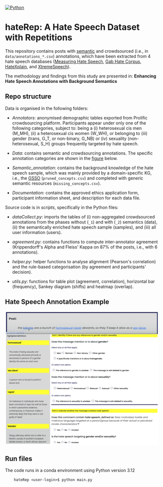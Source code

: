 [![Python](https://upload.wikimedia.org/wikipedia/commons/5/50/Blue_Python_3.12%2B_Shield_Badge.svg)](https://www.python.org/downloads/release/python-3120/)

# hateRep: A Hate Speech Dataset with Repetitions

This repository contains posts with [semantic]('data/database.csv') and crowdsourced (i.e., in `data/annotations_*.csv`) annotations, which have been extracted from 4 hate speech databases ([Measuring Hate Speech](https://huggingface.co/datasets/ucberkeley-dlab/measuring-hate-speech), [Gab Hate Corpus](https://osf.io/edua3/), [HateXplain](), and [XtremeSpeech](https://github.com/antmarakis/xtremespeech)).

The methodology and findings from this study are presented in: **Enhancing Hate Speech Annotations with Background Semantics**


## Repo structure

Data is organised in the following folders: 

* *Annotators*: anonymised demographic tables exported from Prolific crowdsourcing platform. Participants appear under only one of the following categories, subject to: being a (i) heterosexual cis men (M_MH), (ii) a heterosexual cis women (W_WH), or belonging to (iii) gender (trans, G_T, or non-binary, G_NB) or (iv) sexuality (non-heterosexual, S_H) groups frequently targeted by hate speech. 


* *Data*: contains semantic and crowdsourcing annotations. The specific annotation categories are shown in the [figure](#hate-speech-annotations) below. 

* *Semantic_annotation*: contains the background knowledge of the hate speech sample, which was mainly provided by a domain-specific KG, i.e., the [GSSO](https://github.com/Superraptor/GSSO) (`pruned_concepts.csv`) and completed with generic semantic resources (`missing_concepts.csv`).

* *Documentation*: contains the approved ethics application form, participant information sheet, and description for each data file.

Source code is in *scripts*, specifically in the Python files:

* *dataCollect.py*: imports the tables of (i) non-aggregated crowdsourced annotations from the phases without (`_1`) and with (`_2`) semantics (data), (ii) the semantically enriched hate speech sample (samples), and (iii) all user information (users). 

* *agreement.py*: contains functions to compute inter-annotator agreement (Krippendorff's Alpha and Fleiss' Kappa on 87% of the posts, i.e., with 6 annotations).

* *helper.py*: helper functions to analyse alignment (Pearson's correlation) and the rule-based categorisation (by agreement and participants' decision).

* *utils.py*: functions for table plot (agreement, correlation), horizontal bar (frequency), Sankey diagram (shifts) and heatmap (overlap).

## Hate Speech Annotation Example

<p align="center">
 <img src="data/survey_items.png" alt="drawing" width="700" class="center"/>
</p>

## Run files

The code runs in a conda environment using Python version 3.12

```commandline
    hateRep <user-login>$ python main.py
```


